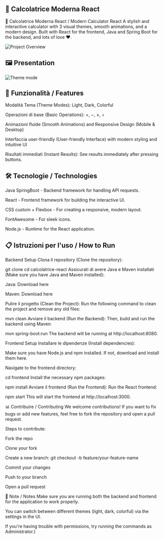 ## 🧮 Calcolatrice Moderna React

🧮 Calcolatrice Moderna React / Modern Calculator React
A stylish and interactive calculator with 3 visual themes, smooth animations, and a modern design. Built with React for the frontend, Java and Spring Boot for the backend, and lots of love ❤️.


![Project Overview](.images/gifCalcolatrice.gif)


## 🖼️ Presentation


![Theme mode](.images/banner.png)



## 🚀 Funzionalità / Features
Modalità Tema (Theme Modes): Light, Dark, Colorful

Operazioni di base (Basic Operations): +, −, ×, ÷

Animazioni fluide (Smooth Animations) and Responsive Design (Mobile & Desktop)

Interfaccia user-friendly (User-friendly Interface) with modern styling and intuitive UI

Risultati immediati (Instant Results): See results immediately after pressing buttons.

## 🛠️ Tecnologie / Technologies
Java SpringBoot - Backend framework for handling API requests.

React - Frontend framework for building the interactive UI.

CSS custom + Flexbox - For creating a responsive, modern layout.

FontAwesome - For sleek icons.

Node.js - Runtime for the React application.


## 📋 Istruzioni per l'uso / How to Run
Backend Setup
Clona il repository (Clone the repository):


git clone <repo-url>
cd calcolatrice-react
Assicurati di avere Java e Maven installati (Make sure you have Java and Maven installed):

Java: Download here

Maven: Download here

Pulire il progetto (Clean the Project): Run the following command to clean the project and remove any old files:


mvn clean
Avviare il backend (Run the Backend): Then, build and run the backend using Maven:


mvn spring-boot:run
The backend will be running at http://localhost:8080.

Frontend Setup
Installare le dipendenze (Install dependencies):

Make sure you have Node.js and npm installed. If not, download and install them here.

Navigate to the frontend directory:


cd frontend
Install the necessary npm packages:


npm install
Avviare il frontend (Run the Frontend): Run the React frontend:


npm start
This will start the frontend at http://localhost:3000.

📊 Contribuire / Contributing
We welcome contributions! If you want to fix bugs or add new features, feel free to fork the repository and open a pull request.

Steps to contribute:

Fork the repo

Clone your fork

Create a new branch: git checkout -b feature/your-feature-name

Commit your changes

Push to your branch

Open a pull request

📌 Note / Notes
Make sure you are running both the backend and frontend for the application to work properly.

You can switch between different themes (light, dark, colorful) via the settings in the UI.

If you're having trouble with permissions, try running the commands as Administrator.)


